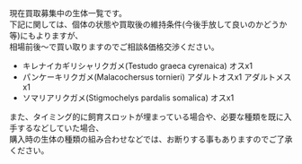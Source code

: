 ---
---

現在買取募集中の生体一覧です。  
下記に関しては、個体の状態や買取後の維持条件(今後手放して良いのかどうか等)にもよりますが、  
相場前後〜で買い取りますのでご相談&価格交渉ください。

* キレナイカギリシャリクガメ(Testudo graeca cyrenaica) オスx1
* パンケーキリクガメ(Malacochersus tornieri) アダルトオスx1 アダルトメスx1
* ソマリアリクガメ(Stigmochelys pardalis somalica) オスx1

また、タイミング的に飼育スロットが埋まっている場合や、必要な種類を既に入手するなどしていた場合、  
購入時の生体の種類の組み合わせなどでは、お断りする事もありますのでご了承ください。  
